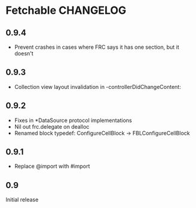 # Fetchable CHANGELOG

## 0.9.4

* Prevent crashes in cases where FRC says it has one section, but it doesn't

## 0.9.3

* Collection view layout invalidation in -controllerDidChangeContent:

## 0.9.2

* Fixes in *DataSource protocol implementations
* Nil out frc.delegate on dealloc
* Renamed block typedef: ConfigureCellBlock -> FBLConfigureCellBlock

## 0.9.1

* Replace @import with #import

## 0.9

Initial release

